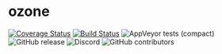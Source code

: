 # ozone

[![Coverage Status](https://coveralls.io/repos/github/ozone-investments/ozone/badge.svg?branch=master)](https://coveralls.io/github/ozone-investments/ozone?branch=master) [![Build Status](https://travis-ci.com/ozone-investments/ozone.svg?branch=master)](https://travis-ci.com/ozone-investments/ozone) 
![AppVeyor tests (compact)](https://img.shields.io/appveyor/tests/ozone-investments/ozone.svg?compact_message=) 
![GitHub release](https://img.shields.io/github/release/ozone-investments/ozone.svg)
![Discord](https://img.shields.io/discord/450006117410406400.svg) 
![GitHub contributors](https://img.shields.io/github/contributors/ozone-investments/ozone.svg)
